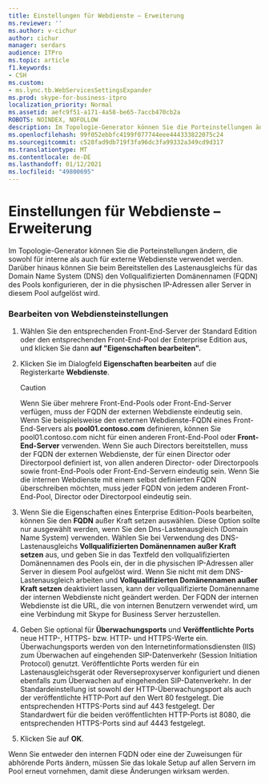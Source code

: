 ```yaml
---
title: Einstellungen für Webdienste – Erweiterung
ms.reviewer: ''
ms.author: v-cichur
author: cichur
manager: serdars
audience: ITPro
ms.topic: article
f1.keywords:
- CSH
ms.custom:
- ms.lync.tb.WebServicesSettingsExpander
ms.prod: skype-for-business-itpro
localization_priority: Normal
ms.assetid: aefc9f51-a171-4a58-be65-7accb470cb2a
ROBOTS: NOINDEX, NOFOLLOW
description: Im Topologie-Generator können Sie die Porteinstellungen ändern, die sowohl für interne als auch für externe Webdienste verwendet werden. Darüber hinaus können Sie beim Bereitstellen des Lastenausgleichs für das Domain Name System (DNS) den Vollqualifizierten Domänennamen (FQDN) des Pools konfigurieren, der in die physischen IP-Adressen aller Server in diesem Pool aufgelöst wird.
ms.openlocfilehash: 99f052ebbfc4199f077744eee444333822075c24
ms.sourcegitcommit: c528fad9db719f3fa96dc3fa99332a349cd9d317
ms.translationtype: MT
ms.contentlocale: de-DE
ms.lasthandoff: 01/12/2021
ms.locfileid: "49800695"
---
```

# <a name="web-services-settings-expander"></a>Einstellungen für Webdienste – Erweiterung
 
Im Topologie-Generator können Sie die Porteinstellungen ändern, die sowohl für interne als auch für externe Webdienste verwendet werden. Darüber hinaus können Sie beim Bereitstellen des Lastenausgleichs für das Domain Name System (DNS) den Vollqualifizierten Domänennamen (FQDN) des Pools konfigurieren, der in die physischen IP-Adressen aller Server in diesem Pool aufgelöst wird.
  
### <a name="editing-web-services-settings"></a>Bearbeiten von Webdiensteinstellungen

1. Wählen Sie den entsprechenden Front-End-Server der Standard Edition oder den entsprechenden Front-End-Pool der Enterprise Edition aus, und klicken Sie dann **auf "Eigenschaften bearbeiten".**
    
2. Klicken Sie im Dialogfeld **Eigenschaften bearbeiten** auf die Registerkarte **Webdienste**.
    
    > [!CAUTION]
    > Wenn Sie über mehrere Front-End-Pools oder Front-End-Server verfügen, muss der FQDN der externen Webdienste eindeutig sein. Wenn Sie beispielsweise den externen Webdienste-FQDN eines Front-End-Servers als **pool01.contoso.com** definieren, können Sie pool01.contoso.com nicht für einen anderen Front-End-Pool oder **Front-End-Server** verwenden. Wenn Sie auch Directors bereitstellen, muss der FQDN der externen Webdienste, der für einen Director oder Directorpool definiert ist, von allen anderen Director- oder Directorpools sowie front-End-Pools oder Front-End-Servern eindeutig sein. Wenn Sie die internen Webdienste mit einem selbst definierten FQDN überschreiben möchten, muss jeder FQDN von jedem anderen Front-End-Pool, Director oder Directorpool eindeutig sein.
  
3. Wenn Sie die Eigenschaften eines Enterprise Edition-Pools bearbeiten, können Sie den **FQDN** außer Kraft setzen auswählen. Diese Option sollte nur ausgewählt werden, wenn Sie den Dns-Lastenausgleich (Domain Name System) verwenden. Wählen Sie bei Verwendung des DNS-Lastenausgleichs **Vollqualifizierten Domänennamen außer Kraft setzen** aus, und geben Sie in das Textfeld den vollqualifizierten Domänennamen des Pools ein, der in die physischen IP-Adressen aller Server in diesem Pool aufgelöst wird. Wenn Sie nicht mit dem DNS-Lastenausgleich arbeiten und **Vollqualifizierten Domänennamen außer Kraft setzen** deaktiviert lassen, kann der vollqualifizierte Domänenname der internen Webdienste nicht geändert werden. Der FQDN der internen Webdienste ist die URL, die von internen Benutzern verwendet wird, um eine Verbindung mit Skype for Business Server herzustellen.
    
4. Geben Sie optional für **Überwachungsports** und **Veröffentlichte Ports** neue HTTP-, HTTPS- bzw. HTTP- und HTTPS-Werte ein. Überwachungsports werden von den Internetinformationsdiensten (IIS) zum Überwachen auf eingehenden SIP-Datenverkehr (Session Initiation Protocol) genutzt. Veröffentlichte Ports werden für ein Lastenausgleichsgerät oder Reverseproxyserver konfiguriert und dienen ebenfalls zum Überwachen auf eingehenden SIP-Datenverkehr. In der Standardeinstellung ist sowohl der HTTP-Überwachungsport als auch der veröffentlichte HTTP-Port auf den Wert 80 festgelegt. Die entsprechenden HTTPS-Ports sind auf 443 festgelegt. Der Standardwert für die beiden veröffentlichten HTTP-Ports ist 8080, die entsprechenden HTTPS-Ports sind auf 4443 festgelegt.
    
5. Klicken Sie auf **OK**.
    
Wenn Sie entweder den internen FQDN oder eine der Zuweisungen für abhörende Ports ändern, müssen Sie das lokale Setup auf allen Servern im Pool erneut vornehmen, damit diese Änderungen wirksam werden.
  

